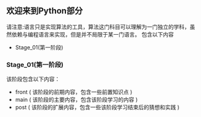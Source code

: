 ## 欢迎来到Python部分
请注意:语言只是实现算法的工具，算法这门科目可以理解为一门独立的学科，虽然依赖与编程语言来实现，但是并不局限于某一门语言。
包含以下内容
* Stage_01(第一阶段)

### Stage_01(第一阶段)
该阶段包含以下内容：
* front ( 该阶段的前期内容，包含一些前置知识点 )
* main ( 该阶段的主要内容，包含该阶段学习的内容 )
* post ( 该阶段的扩展内容，包含一些该阶段学习结束后的猜想和实践 )